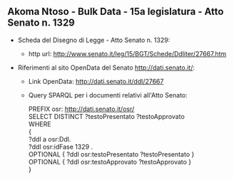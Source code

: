 ## Akoma Ntoso - Bulk Data - 15a legislatura - Atto Senato n. 1329 ##

* Scheda del Disegno di Legge - Atto Senato n. 1329:
	* http url: http://www.senato.it/leg/15/BGT/Schede/Ddliter/27667.htm

* Riferimenti al sito OpenData del Senato http://dati.senato.it/:
	* Link OpenData: http://dati.senato.it/ddl/27667
	* Query SPARQL per i documenti relativi all'Atto Senato:

        PREFIX osr: <http://dati.senato.it/osr/>  
		SELECT DISTINCT ?testoPresentato ?testoApprovato  
		WHERE  
		{  
		    ?ddl a osr:Ddl.  
		    ?ddl osr:idFase 1329 .  
		    OPTIONAL { ?ddl osr:testoPresentato ?testoPresentato }  
		    OPTIONAL { ?ddl osr:testoApprovato ?testoApprovato }  
		}
		